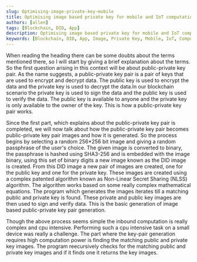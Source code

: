 ```yaml
---
slug: Optimising-image-private-key-mobile
title: Optimising image based private key for mobile and IoT computation
authors: [allen]
tags: [Blockchain, DID, App]
description: Optimising image based private key for mobile and IoT computation
keywords: [Blockchain, DID, App, Image, Private Key, Mobile, IoT, Computation, Optimisation, Rubix, Fexr, SHA3]
---
```


When reading the heading there can be some doubts about the terms mentioned there, so I will start by giving a brief explanation about the terms. So the first question arising in this context will be about public-private key pair. As the name suggests, a public-private key pair is a pair of keys that are used to encrypt and decrypt data. The public key is used to encrypt the data and the private key is used to decrypt the data.In our blockchain scenario the private key is used to sign the data and the public key is used to verify the data. The public key is available to anyone and the private key is only available to the owner of the key. This is how a public-private key pair works.

Since the first part, which explains about the public-private key pair is completed, we will now talk about how the public-private key pair becomes public-private key pair images and how it is generated. So the process begins by selecting a random 256*256 bit image and giving a random passphrase of the user's choice. The given image is converted to binary, the passphrase is hashed using SHA3-256 and is embedded with the image binary, using this set of binary digits a new image known as the DID image is created. From this DID image a new pair of images are created, one for the public key and one for the private key. These images are created using a complex patented algorithm known as Non-Linear Secret Sharing (NLSS) algorithm. The algorithm works based on some really complex mathematical equations. The program which generates the images iterates till a matching public and private key is found. These private and public key images are then used to sign and verify data. This is the basic generation of image based public-private key pair generation. 

Though the above process seems simple the inbound computation is really complex and cpu intensive. Performing such a cpu intensive task on a small device was really a challenge. The part where the key-pair generation requires high computation power is finding the matching public and private key images. The program reecursively checks for the matching public and private key images and if it finds one it returns the key images.  